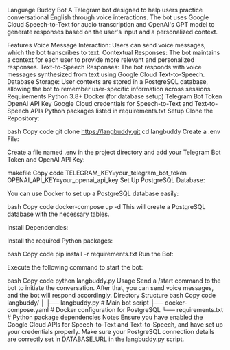 Language Buddy Bot
A Telegram bot designed to help users practice conversational English through voice interactions. The bot uses Google Cloud Speech-to-Text for audio transcription and OpenAI's GPT model to generate responses based on the user's input and a personalized context.

Features
Voice Message Interaction: Users can send voice messages, which the bot transcribes to text.
Contextual Responses: The bot maintains a context for each user to provide more relevant and personalized responses.
Text-to-Speech Responses: The bot responds with voice messages synthesized from text using Google Cloud Text-to-Speech.
Database Storage: User contexts are stored in a PostgreSQL database, allowing the bot to remember user-specific information across sessions.
Requirements
Python 3.8+
Docker (for database setup)
Telegram Bot Token
OpenAI API Key
Google Cloud credentials for Speech-to-Text and Text-to-Speech APIs
Python packages listed in requirements.txt
Setup
Clone the Repository:

bash
Copy code
git clone https://langbuddy.git
cd langbuddy
Create a .env File:

Create a file named .env in the project directory and add your Telegram Bot Token and OpenAI API Key:

makefile
Copy code
TELEGRAM_KEY=your_telegram_bot_token
OPENAI_API_KEY=your_openai_api_key
Set Up PostgreSQL Database:

You can use Docker to set up a PostgreSQL database easily:

bash
Copy code
docker-compose up -d
This will create a PostgreSQL database with the necessary tables.

Install Dependencies:

Install the required Python packages:

bash
Copy code
pip install -r requirements.txt
Run the Bot:

Execute the following command to start the bot:

bash
Copy code
python langbuddy.py
Usage
Send a /start command to the bot to initiate the conversation.
After that, you can send voice messages, and the bot will respond accordingly.
Directory Structure
bash
Copy code
langbuddy/
│
├── langbuddy.py             # Main bot script
├── docker-compose.yaml       # Docker configuration for PostgreSQL
└── requirements.txt          # Python package dependencies
Notes
Ensure you have enabled the Google Cloud APIs for Speech-to-Text and Text-to-Speech, and have set up your credentials properly.
Make sure your PostgreSQL connection details are correctly set in DATABASE_URL in the langbuddy.py script.